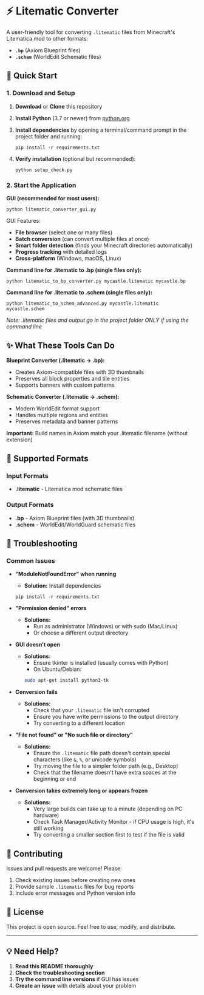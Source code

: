 # ⚡ Litematic Converter

A user-friendly tool for converting `.litematic` files from Minecraft's Litematica mod to other formats:
- **`.bp`** (Axiom Blueprint files)
- **`.schem`** (WorldEdit Schematic files)

## 🚀 Quick Start

### 1. Download and Setup

1. **Download** or **Clone** this repository
2. **Install Python** (3.7 or newer) from [python.org](https://python.org/downloads/)
3. **Install dependencies** by opening a terminal/command prompt in the project folder and running:
   ```
   pip install -r requirements.txt
   ```

4. **Verify installation** (optional but recommended):
   ```
   python setup_check.py
   ```

### 2. Start the Application

**GUI (recommended for most users):**
```
python litematic_converter_gui.py
```

GUI Features:
- **File browser** (select one or many files)
- **Batch conversion** (can convert multiple files at once)
- **Smart folder detection** (finds your Minecraft directories automatically)  
- **Progress tracking** with detailed logs
- **Cross-platform** (Windows, macOS, Linux)

**Command line for .litematic to .bp (single files only):**
```
python litematic_to_bp_converter.py mycastle.litematic mycastle.bp
```

**Command line for .litematic to .schem (single files only):**
```
python litematic_to_schem_advanced.py mycastle.litematic mycastle.schem
```
*Note: .litematic files and output go in the project folder ONLY if using the command line*

## ✨ What These Tools Can Do

**Blueprint Converter (.litematic → .bp):**
- Creates Axiom-compatible files with 3D thumbnails
- Preserves all block properties and tile entities  
- Supports banners with custom patterns

**Schematic Converter (.litematic → .schem):**
- Modern WorldEdit format support
- Handles multiple regions and entities
- Preserves metadata and banner patterns

**Important:** Build names in Axiom match your .litematic filename (without extension)

## 🎯 Supported Formats

### Input Formats
- **.litematic** - Litematica mod schematic files

### Output Formats
- **.bp** - Axiom Blueprint files (with 3D thumbnails)
- **.schem** - WorldEdit/WorldGuard schematic files

## 🐛 Troubleshooting

### Common Issues

- **"ModuleNotFoundError" when running**
  - **Solution:** Install dependencies
  ```
  pip install -r requirements.txt
  ```

- **"Permission denied" errors**
  - **Solutions:**
    - Run as administrator (Windows) or with sudo (Mac/Linux)
    - Or choose a different output directory

- **GUI doesn't open**
  - **Solutions:** 
      - Ensure tkinter is installed (usually comes with Python)
      - On Ubuntu/Debian:
      ```bash
      sudo apt-get install python3-tk
      ```

- **Conversion fails**
  - **Solutions:**
    - Check that your `.litematic` file isn't corrupted
    - Ensure you have write permissions to the output directory
    - Try converting to a different location

- **"File not found" or "No such file or directory"**
  - **Solutions:**
    - Ensure the `.litematic` file path doesn't contain special characters (like `&`, `%`, or unicode symbols)
    - Try moving the file to a simpler folder path (e.g., Desktop)
    - Check that the filename doesn't have extra spaces at the beginning or end

- **Conversion takes extremely long or appears frozen**
  - **Solutions:**
    - Very large builds can take up to a minute (depending on PC hardware)
    - Check Task Manager/Activity Monitor - if CPU usage is high, it's still working
    - Try converting a smaller section first to test if the file is valid

## 🤝 Contributing

Issues and pull requests are welcome! Please:
1. Check existing issues before creating new ones
2. Provide sample `.litematic` files for bug reports
3. Include error messages and Python version info

## 📄 License

This project is open source. Feel free to use, modify, and distribute.

---

## 💡 Need Help?

1. **Read this README thoroughly**
2. **Check the troubleshooting section**
3. **Try the command line versions** if GUI has issues
4. **Create an issue** with details about your problem
